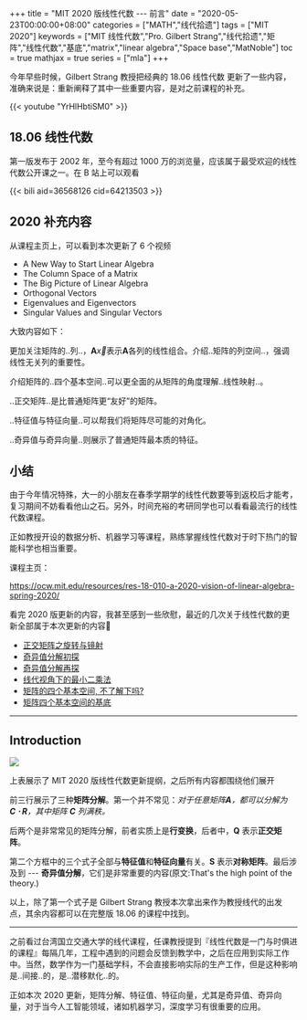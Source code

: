 +++
title = "MIT 2020 版线性代数 --- 前言"
date = "2020-05-23T00:00:00+08:00"
categories = ["MATH","线代拾遗"]
tags = ["MIT 2020"]
keywords = ["MIT 线性代数","Pro. Gilbert Strang","线代拾遗","矩阵","线性代数","基底","matrix","linear algebra","Space base","MatNoble"]
toc = true
mathjax = true
series = ["mla"]
+++

今年早些时候，Gilbert Strang 教授把经典的 18.06 线性代数 更新了一些内容，准确来说是：重新阐释了其中一些重要内容，是对之前课程的补充。

{{< youtube "YrHlHbtiSM0" >}}

## 18.06 线性代数

第一版发布于 2002 年，至今有超过 1000 万的浏览量，应该属于最受欢迎的线性代数公开课之一。在 B 站上可以观看

{{< bili aid=36568126 cid=64213503 >}}

## 2020 补充内容

从课程主页上，可以看到本次更新了 6 个视频

- A New Way to Start Linear Algebra
- The Column Space of a Matrix
- The Big Picture of Linear Algebra
- Orthogonal Vectors
- Eigenvalues and Eigenvectors
- Singular Values and Singular Vectors

大致内容如下：

更加关注矩阵的..列..，$\boldsymbol{A}\vec{x}$表示$\boldsymbol{A}$各列的线性组合。介绍..矩阵的列空间..，强调线性无关列的重要性。

介绍矩阵的..四个基本空间..可以更全面的从矩阵的角度理解..线性映射..。

..正交矩阵..是比普通矩阵更“友好”的矩阵。

..特征值与特征向量..可以帮我们将矩阵尽可能的对角化。

..奇异值与奇异向量..则展示了普通矩阵最本质的特征。

## 小结

由于今年情况特殊，大一的小朋友在春季学期学的线性代数要等到返校后才能考，复习期间不妨看看他山之石。另外，时间充裕的考研同学也可以看看最流行的线性代数课程。

正如教授开设的数据分析、机器学习等课程，熟练掌握线性代数对于时下热门的智能科学也相当重要。

课程主页：

https://ocw.mit.edu/resources/res-18-010-a-2020-vision-of-linear-algebra-spring-2020/


看完 2020 版更新的内容，我甚至感到一些欣慰，最近的几次关于线性代数的更新全部属于本次更新的内容🎉

- [正交矩阵之旋转与镜射](https://matnoble.github.io/math/linear-algebra/rotationandmirroring/)
- [奇异值分解初探](https://matnoble.github.io/math/linear-algebra/svd-mathematical-basis-a/)
- [奇异值分解再探](https://matnoble.github.io/math/linear-algebra/svd-mathematical-basis-a/)
- [线代视角下的最小二乘法](https://matnoble.github.io/math/linear-algebra/matrixleastsquares/)
- [矩阵的四个基本空间, 不了解下吗?](https://matnoble.github.io/math/linear-algebra/matrix4basicth/)
- [矩阵四个基本空间的基底](https://matnoble.github.io/math/linear-algebra/basicspacebase/)
 
--- 

## Introduction

![](https://imgkr.cn-bj.ufileos.com/71e2cb41-d715-4f30-a73a-26dc83ac1a9d.svg)

上表展示了 MIT 2020 版线性代数更新提纲，之后所有内容都围绕他们展开

前三行展示了三种**矩阵分解**。第一个并不常见：_对于任意矩阵$\boldsymbol{A}$，都可以分解为 $\boldsymbol{C \cdot R}$，其中矩阵 $\boldsymbol{C}$ 列满秩。_ 

后两个是非常常见的矩阵分解，前者实质上是**行变换**，后者中，$\boldsymbol{Q}$ 表示**正交矩阵**。

第二个方框中的三个式子全部与**特征值**和**特征向量**有关。$\boldsymbol{S}$ 表示**对称矩阵**。最后涉及到 --- **奇异值分解**，它们是非常重要的内容(原文:That's the high point of the theory.)

以上，除了第一个式子是 Gilbert Strang 教授本次拿出来作为教授线代的出发点，其余内容都可以在完整版 18.06 的课程中找到。

---

之前看过台湾国立交通大学的线代课程，任课教授提到『线性代数是一门与时俱进的课程』每隔几年，工程中遇到的问题会反馈到教学中，之后在应用到实际工作中。当然，数学作为一门基础学科，不会直接影响实际的生产工作，但是这种影响是..间接..的，是..潜移默化..的。

正如本次 2020 更新，矩阵分解、特征值、特征向量，尤其是奇异值、奇异向量，对于当今人工智能领域，诸如机器学习，深度学习有很重要的应用。
